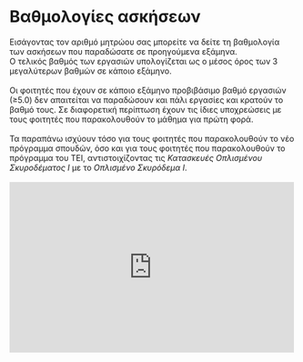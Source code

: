 # Βαθμολογίες ασκήσεων

<div>Εισάγοντας τον αριθμό μητρώου σας μπορείτε να δείτε τη βαθμολογία των
  ασκήσεων που παραδώσατε σε προηγούμενα εξάμηνα. </div>
<div>Ο τελικός βαθμός των εργασιών υπολογίζεται ως ο μέσος όρος των 3
  μεγαλύτερων βαθμών σε κάποιο εξάμηνο. </div>
<div> </div>
<div>Οι φοιτητές που έχουν σε κάποιο εξάμηνο προβιβάσιμο βαθμό εργασιών (≥5.0)
  δεν απαιτείται να παραδώσουν και πάλι εργασίες και κρατούν το βαθμό τους. Σε
  διαφορετική περίπτωση έχουν τις ίδιες υποχρεώσεις με τους φοιτητές που
  παρακολουθούν το μάθημα για πρώτη φορά. </div>
<div> </div>
<div>Τα παραπάνω ισχύουν τόσο για τους φοιτητές που παρακολουθούν το νέο
  πρόγραμμα σπουδών, όσο και για τους φοιτητές που παρακολουθούν το πρόγραμμα
  του ΤΕΙ, αντιστοιχίζοντας τις <em>Κατασκευές Οπλισμένου Σκυροδέματος Ι</em> με
  το <em>Οπλισμένο Σκυρόδεμα Ι</em>. </div>
<div> </div>
<div><embed
    src="https://panagop.github.io/betoni_examples/grades/jsongrades.html"
    type="text/html" width="500" height="300"></div>